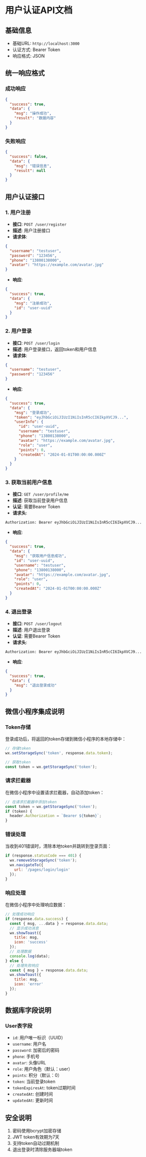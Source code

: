 # 用户认证API文档

## 基础信息
- 基础URL: `http://localhost:3000`
- 认证方式: Bearer Token
- 响应格式: JSON

## 统一响应格式

### 成功响应
```json
{
  "success": true,
  "data": {
    "msg": "操作成功",
    "result": "数据内容"
  }
}
```

### 失败响应
```json
{
  "success": false,
  "data": {
    "msg": "错误信息",
    "result": null
  }
}
```

## 用户认证接口

### 1. 用户注册
- **接口**: `POST /user/register`
- **描述**: 用户注册接口
- **请求体**:
```json
{
  "username": "testuser",
  "password": "123456",
  "phone": "13800138000",
  "avatar": "https://example.com/avatar.jpg"
}
```
- **响应**:
```json
{
  "success": true,
  "data": {
    "msg": "注册成功",
    "id": "user-uuid"
  }
}
```

### 2. 用户登录
- **接口**: `POST /user/login`
- **描述**: 用户登录接口，返回token和用户信息
- **请求体**:
```json
{
  "username": "testuser",
  "password": "123456"
}
```
- **响应**:
```json
{
  "success": true,
  "data": {
    "msg": "登录成功",
    "token": "eyJhbGciOiJIUzI1NiIsInR5cCI6IkpXVCJ9...",
    "userInfo": {
      "id": "user-uuid",
      "username": "testuser",
      "phone": "13800138000",
      "avatar": "https://example.com/avatar.jpg",
      "role": "user",
      "points": 0,
      "createdAt": "2024-01-01T00:00:00.000Z"
    }
  }
}
```

### 3. 获取当前用户信息
- **接口**: `GET /user/profile/me`
- **描述**: 获取当前登录用户信息
- **认证**: 需要Bearer Token
- **请求头**:
```
Authorization: Bearer eyJhbGciOiJIUzI1NiIsInR5cCI6IkpXVCJ9...
```
- **响应**:
```json
{
  "success": true,
  "data": {
    "msg": "获取用户信息成功",
    "id": "user-uuid",
    "username": "testuser",
    "phone": "13800138000",
    "avatar": "https://example.com/avatar.jpg",
    "role": "user",
    "points": 0,
    "createdAt": "2024-01-01T00:00:00.000Z"
  }
}
```

### 4. 退出登录
- **接口**: `POST /user/logout`
- **描述**: 用户退出登录
- **认证**: 需要Bearer Token
- **请求头**:
```
Authorization: Bearer eyJhbGciOiJIUzI1NiIsInR5cCI6IkpXVCJ9...
```
- **响应**:
```json
{
  "success": true,
  "data": {
    "msg": "退出登录成功"
  }
}
```

## 微信小程序集成说明

### Token存储
登录成功后，将返回的token存储到微信小程序的本地存储中：
```javascript
// 存储token
wx.setStorageSync('token', response.data.token);

// 获取token
const token = wx.getStorageSync('token');
```

### 请求拦截器
在微信小程序中设置请求拦截器，自动添加token：
```javascript
// 在请求拦截器中添加token
const token = wx.getStorageSync('token');
if (token) {
  header.Authorization = `Bearer ${token}`;
}
```

### 错误处理
当收到401错误时，清除本地token并跳转到登录页面：
```javascript
if (response.statusCode === 401) {
  wx.removeStorageSync('token');
  wx.navigateTo({
    url: '/pages/login/login'
  });
}
```

### 响应处理
在微信小程序中处理响应数据：
```javascript
// 处理成功响应
if (response.data.success) {
  const { msg, ...data } = response.data.data;
  // 显示成功消息
  wx.showToast({
    title: msg,
    icon: 'success'
  });
  // 处理数据
  console.log(data);
} else {
  // 处理失败响应
  const { msg } = response.data.data;
  wx.showToast({
    title: msg,
    icon: 'error'
  });
}
```

## 数据库字段说明

### User表字段
- `id`: 用户唯一标识（UUID）
- `username`: 用户名
- `password`: 加密后的密码
- `phone`: 手机号
- `avatar`: 头像URL
- `role`: 用户角色（默认：user）
- `points`: 积分（默认：0）
- `token`: 当前登录token
- `tokenExpiresAt`: token过期时间
- `createdAt`: 创建时间
- `updatedAt`: 更新时间

## 安全说明
1. 密码使用bcrypt加密存储
2. JWT token有效期为7天
3. 支持token自动过期机制
4. 退出登录时清除服务器端token 